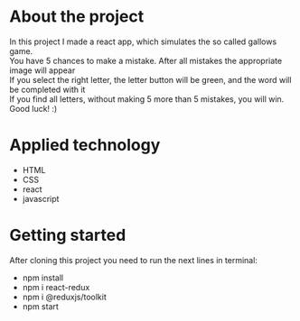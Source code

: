 # About the project
In this project I made a react app, which simulates the so called gallows game.<br/>
You have 5 chances to make a mistake. After all mistakes the appropriate image will appear<br/>
If you select the right letter, the letter button will be green, and the word will be completed with it<br/>
If you find all letters, without making 5 more than 5 mistakes, you will win.
Good luck! :)

# Applied technology
- HTML
- CSS
- react
- javascript

# Getting started
After cloning this project you need to run the next lines in terminal:
- npm install
- npm i react-redux
- npm i @reduxjs/toolkit
- npm start
